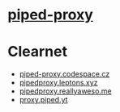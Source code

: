 # [piped-proxy](https://github.com/TeamPiped/piped-proxy)

# Clearnet
- [piped-proxy.codespace.cz](https://piped-proxy.codespace.cz)
- [pipedproxy.leptons.xyz](https://pipedproxy.leptons.xyz)
- [pipedproxy.reallyaweso.me](https://pipedproxy.reallyaweso.me)
- [proxy.piped.yt](https://proxy.piped.yt)

